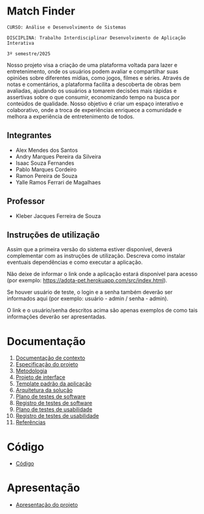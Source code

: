 # Match Finder

`CURSO: Análise e Desenvolvimento de Sistemas`

`DISCIPLINA: Trabalho Interdisciplinar Desenvolvimento de Aplicação Interativa`

`3º semestre/2025`

Nosso projeto visa a criação de uma plataforma voltada para lazer e entretenimento, onde os usuários podem avaliar e compartilhar suas opiniões sobre diferentes mídias, como jogos, filmes e séries. Através de notas e comentários, a plataforma facilita a descoberta de obras bem avaliadas, ajudando os usuários a tomarem decisões mais rápidas e assertivas sobre o que consumir, economizando tempo na busca por conteúdos de qualidade. Nosso objetivo é criar um espaço interativo e colaborativo, onde a troca de experiências enriquece a comunidade e melhora a experiência de entretenimento de todos.

## Integrantes

* Alex Mendes dos Santos
* Andry Marques Pereira da Silveira
* Isaac Souza Fernandes
* Pablo Marques Cordeiro
* Ramon Pereira de Souza
* Yalle Ramos Ferrari de Magalhaes

## Professor

* Kleber Jacques Ferreira de Souza

## Instruções de utilização

Assim que a primeira versão do sistema estiver disponível, deverá complementar com as instruções de utilização. Descreva como instalar eventuais dependências e como executar a aplicação.

Não deixe de informar o link onde a aplicação estará disponível para acesso (por exemplo: https://adota-pet.herokuapp.com/src/index.html).

Se houver usuário de teste, o login e a senha também deverão ser informados aqui (por exemplo: usuário - admin / senha - admin).

O link e o usuário/senha descritos acima são apenas exemplos de como tais informações deverão ser apresentadas.

# Documentação

<ol>
<li><a href="docs/01-Contexto.md"> Documentação de contexto</a></li>
<li><a href="docs/02-Especificacao.md"> Especificação do projeto</a></li>
<li><a href="docs/03-Metodologia.md"> Metodologia</a></li>
<li><a href="docs/04-Projeto-interface.md"> Projeto de interface</a></li>
<li><a href="docs/05-Template-padrao.md"> Template padrão da aplicação</a></li>
<li><a href="docs/06-Arquitetura-solucao.md"> Arquitetura da solução</a></li>
<li><a href="docs/07-Plano-testes-software.md"> Plano de testes de software</a></li>
<li><a href="docs/08-Registro-testes-software.md"> Registro de testes de software</a></li>
<li><a href="docs/09-Plano-testes-usabilidade.md"> Plano de testes de usabilidade</a></li>
<li><a href="docs/10-Registro-testes-usabilidade.md"> Registro de testes de usabilidade</a></li>
<li><a href="docs/11-Referencias.md"> Referências</a></li>
</ol>

# Código

* <a href="src/README.md">Código</a>

# Apresentação

* <a href="presentation/README.md">Apresentação do projeto</a>
